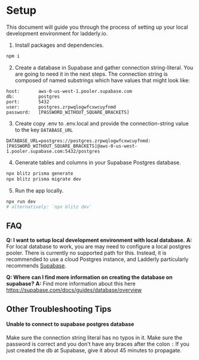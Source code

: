 # Setup

This document will guide you through the process of setting up your local development environment for ladderly.io.

1. Install packages and dependencies.

```bash
npm i
```

2. Create a database in Supabase and gather connection string-literal. You are going to need it in the next steps. The connection string is composed of named substrings which have values that might look like:

```
host:       aws-0-us-west-1.pooler.supabase.com
db:         postgres
port:       5432
user:       postgres.zrpwqlogwfcxwcuyfnmd
password:   [PASSWORD_WITHOUT_SQUARE_BRACKETS]
```

3. Create copy .env to .env.local and provide the connection-string value to the key `DATABASE_URL`

```
DATABASE_URL=postgres://postgres.zrpwqlogwfcxwcuyfnmd:[PASSWORD_WITHOUT_SQUARE_BRACKETS]@aws-0-us-west-1.pooler.supabase.com:5432/postgres
```

4. Generate tables and columns in your Supabase Postgres database.

```bash
npx blitz prisma generate
npx blitz prisma migrate dev
```

5. Run the app locally.

```bash
npx run dev
# alternatively: `npx blitz dev`
```

## FAQ

**Q: I want to setup local development environment with local database.**
**A:** For local database to work, you are may need to configure a local postgres pooler. There is currently no supported path for this. Instead, it is recommended to use a cloud Postgres instance, and Ladderly particularly recommends [Supabase](https://supabase.com/).

**Q: Where can I find more information on creating the database on supabase?**
**A:** Find more information about this here https://supabase.com/docs/guides/database/overview

## Other Troubleshooting Tips

#### **Unable to connect to supabase postgres database**

Make sure the connection string literal has no typos in it.
Make sure the password is correct and you don't have any braces after the colon `:`
If you just created the db at Supabase, give it about 45 minutes to propagate.
